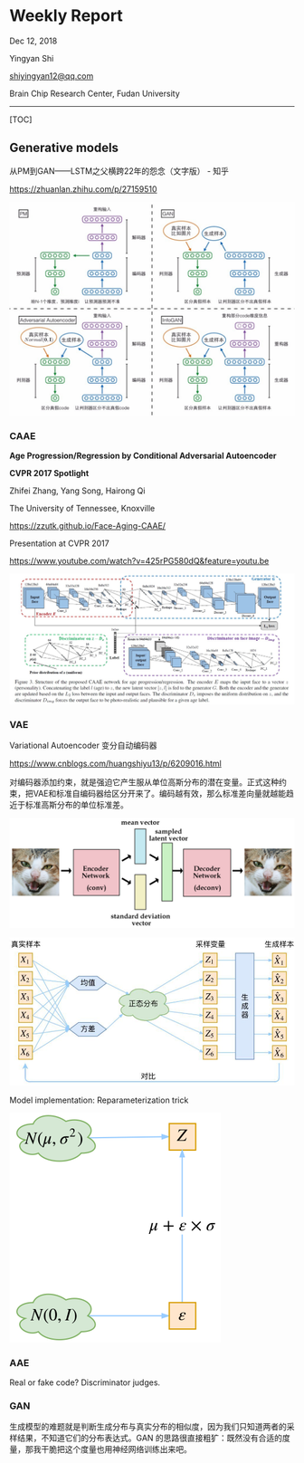 # Weekly Report

Dec 12, 2018

Yingyan Shi

shiyingyan12@qq.com

Brain Chip Research Center, Fudan University

-----

[TOC]

## Generative models

从PM到GAN——LSTM之父横跨22年的怨念（文字版） - 知乎 

https://zhuanlan.zhihu.com/p/27159510

![](images\1.jpg)

### CAAE

**Age Progression/Regression by Conditional Adversarial Autoencoder**

**CVPR 2017 Spotlight** 

Zhifei Zhang, Yang Song, Hairong Qi

The University of Tennessee, Knoxville

https://zzutk.github.io/Face-Aging-CAAE/

Presentation at CVPR 2017  

https://www.youtube.com/watch?v=425rPG580dQ&feature=youtu.be

![](images\2.jpg)

### VAE

Variational Autoencoder 变分自动编码器

https://www.cnblogs.com/huangshiyu13/p/6209016.html

对编码器添加约束，就是强迫它产生服从单位高斯分布的潜在变量。正式这种约束，把VAE和标准自编码器给区分开来了。编码越有效，那么标准差向量就越能趋近于标准高斯分布的单位标准差。

![](images\3.png)

![](images\4.jpeg)

Model implementation: Reparameterization trick

![](images\5.png)





### AAE

Real or fake code? Discriminator judges.

### GAN

生成模型的难题就是判断生成分布与真实分布的相似度，因为我们只知道两者的采样结果，不知道它们的分布表达式。GAN 的思路很直接粗犷：既然没有合适的度量，那我干脆把这个度量也用神经网络训练出来吧。